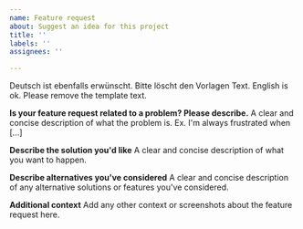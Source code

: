 ```yaml
---
name: Feature request
about: Suggest an idea for this project
title: ''
labels: ''
assignees: ''

---
```

Deutsch ist ebenfalls erwünscht. Bitte löscht den Vorlagen Text.
English is ok. Please remove the template text.

**Is your feature request related to a problem? Please describe.**
A clear and concise description of what the problem is. Ex. I'm always frustrated when [...]

**Describe the solution you'd like**
A clear and concise description of what you want to happen.

**Describe alternatives you've considered**
A clear and concise description of any alternative solutions or features you've considered.

**Additional context**
Add any other context or screenshots about the feature request here.
